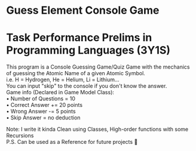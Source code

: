 # Guess Element Console Game
# Task Performance Prelims in Programming Languages (3Y1S)

This program is a Console Guessing Game/Quiz Game with the mechanics of guessing the Atomic Name of a given Atomic Symbol. <br>
i.e. H = Hydrogen, He = Helium, Li = Lithium... <br>
You can input "skip" to the console if you don't know the answer. <br>
Game info (Declared in Game Model Class): <br>
 • Number of Questions = 10 <br>
 • Correct Answer += 20 points <br>
 • Wrong Answer -= 5 points <br>
 • Skip Answer = no deduction <br>

Note: I write it kinda Clean using Classes, High-order functions with some Recursions <br>
P.S. Can be used as a Reference for future projects 💜
